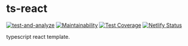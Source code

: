 # ts-react

[![test-and-analyze](https://github.com/mkvlrn/ts-react/actions/workflows/test-and-analyze.yml/badge.svg)](https://github.com/mkvlrn/ts-react/actions/workflows/test-and-analyze.yml) [![Maintainability](https://api.codeclimate.com/v1/badges/4f3c7916be2ba90788d8/maintainability)](https://codeclimate.com/github/mkvlrn/ts-react/maintainability) [![Test Coverage](https://api.codeclimate.com/v1/badges/4f3c7916be2ba90788d8/test_coverage)](https://codeclimate.com/github/mkvlrn/ts-react/test_coverage) [![Netlify Status](https://api.netlify.com/api/v1/badges/6742614e-2ecc-45db-8c24-33d3ef256571/deploy-status)](https://app.netlify.com/sites/react-typescript-template-mkvlrn/deploys)

typescript react template.
